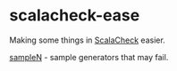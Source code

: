 # scalacheck-ease #

Making some things in [ScalaCheck](http://scalacheck.org/index.html) easier.

[sampleN](docs/samplen.md) - sample generators that may fail.